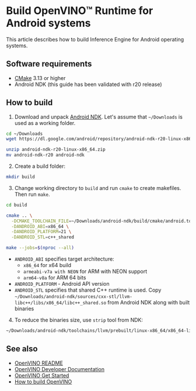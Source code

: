 # Build OpenVINO™ Runtime for Android systems

This article describes how to build Inference Engine for Android operating systems.

## Software requirements

- [CMake](https://cmake.org/download/) 3.13 or higher
- Android NDK (this guide has been validated with r20 release)

## How to build

1. Download and unpack [Android NDK](https://developer.android.com/ndk/downloads). Let's assume that `~/Downloads` is used as a working folder.
  ```sh
  cd ~/Downloads
  wget https://dl.google.com/android/repository/android-ndk-r20-linux-x86_64.zip

  unzip android-ndk-r20-linux-x86_64.zip
  mv android-ndk-r20 android-ndk
  ```

2. Create a build folder:
  ```sh
  mkdir build
  ```

3. Change working directory to `build` and run `cmake` to create makefiles. Then run `make`.
  ```sh
  cd build

  cmake .. \
    -DCMAKE_TOOLCHAIN_FILE=~/Downloads/android-ndk/build/cmake/android.toolchain.cmake \
    -DANDROID_ABI=x86_64 \
    -DANDROID_PLATFORM=21 \
    -DANDROID_STL=c++_shared

  make --jobs=$(nproc --all)
  ```

  * `ANDROID_ABI` specifies target architecture:
    * `x86_64` for x64 build
    * `armeabi-v7a with NEON` for ARM with NEON support
    * `arm64-v8a` for ARM 64 bits
  * `ANDROID_PLATFORM` - Android API version
  * `ANDROID_STL` specifies that shared C++ runtime is used. Copy `~/Downloads/android-ndk/sources/cxx-stl/llvm-libc++/libs/x86_64/libc++_shared.so` from Android NDK along with built binaries

4. To reduce the binaries size, use `strip` tool from NDK:

```bash
~/Downloads/android-ndk/toolchains/llvm/prebuilt/linux-x86_64/x86_64-linux-android/bin/strip openvino/bin/intel64/Release/lib/*.so
```

## See also

 * [OpenVINO README](../../README.md)
 * [OpenVINO Developer Documentation](index.md)
 * [OpenVINO Get Started](./get_started.md)
 * [How to build OpenVINO](build.md)

